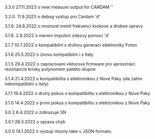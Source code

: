 3.3.0 27.11.2023
o new measure output for CARDAM ''

3.2.0. 11.9.2023
o debug vystup pro Cardam 'd'

3.1.9. 24.8.2022
o moznost menit frekvenci krokove a drobne opravy

3.1.8. 2.8.2022
o mereni impulsni odezvy pomoci 'd'

3.1.7 10.7.2022
o kompatibilni s druhou generaci elektroniky Foton

3.1.6 25.5.2022
o znovu kompatibilni i s Italy

3.1.5 29.4.2022
o zapracovani viktorova firmware pro aproximaci rezonancni krivky polynomem pateho stupne

3.1.4 21.4.2022
o kompatibilita s elektronikou z Nove Paky (ale zatim nekompatibilni s italy)

3.1.1 19.4.2022
o druhy pokus o kompatibilitu s elektronikou z Nove Paky

3.1.0 14.4.2022
o prvni pokus o kompatibilitu s elektronikou z Nove Paky

3.0.2 6.4.2022
o zobrazuje SN

3.0.1 28.3.2022
o  oprava chyb

3.0.0 14.1.2022
o vystup mozny take v JSON formatu